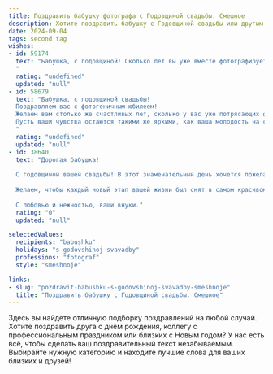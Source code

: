 ```yaml
---
title: Поздравить бабушку фотографа с Годовщиной свадьбы. Смешное
description: Хотите поздравить бабушку с Годовщиной свадьбы или другим праздником? Наш ИИ создаст незабываемое поздравление, а вы обязательно выделитесь среди других.  
date: 2024-09-04
tags: second tag
wishes:
- id: 59174
  text: "Бабушка, с годовщиной! Сколько лет вы уже вместе фотографируете друг друга, делая снимки каждой улыбки, каждой слезы и каждого счастливого момента! Пусть в вашем семейном альбоме будет ещё много ярких кадров, а любовь ваша будет сиять на них с каждым годом все ярче!
  "
  rating: "undefined"
  updated: "null"
- id: 58679
  text: "Бабушка, с годовщиной свадьбы!
  Поздравляем вас с фотогеничным юбилеем!
  Желаем вам столько же счастливых лет, сколько у вас уже потрясающих фотографий!
  Пусть ваши чувства остаются такими же яркими, как ваша молодость на снимках! 😉
  "
  rating: "undefined"
  updated: "null"
- id: 38640
  text: "Дорогая бабушка!
  
  С годовщиной вашей свадьбы! В этот знаменательный день хочется пожелать вам, чтобы ваши совместные моменты были как лучшие кадры — яркими, чёткими и полными счастья! Пусть в вашей жизни будет больше солнечных дней, чем в альбоме у фотографа!
  
  Желаем, чтобы каждый новый этап вашей жизни был снят в самом красивом свете, а на горизонте всегда появлялись только счастливые сюжеты! Помните, что любовь — это не только кадры, но и классный сценарий, который мы пишем вместе!
  
  С любовью и нежностью, ваши внуки."
  rating: "0"
  updated: "null"

selectedValues:
  recipients: "babushku"
  holidays: "s-godovshinoj-svavadby"
  professions: "fotograf"
  style: "smeshnoje"

links:
- slug: "pozdravit-babushku-s-godovshinoj-svavadby-smeshnoje"
  title: "Поздравить бабушку с Годовщиной свадьбы. Смешное"
---
```


Здесь вы найдете отличную подборку поздравлений на любой случай. 
Хотите поздравить друга с днём рождения, коллегу с профессиональным праздником или близких с Новым годом? У нас есть всё, чтобы сделать ваш поздравительный текст незабываемым. Выбирайте нужную категорию и находите лучшие слова для ваших близких и друзей!
